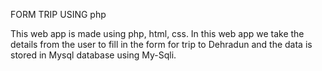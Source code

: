 FORM TRIP USING php

This web app is made using php, html, css. 
In this web app we take the details from the user to fill in the form for trip to Dehradun and the data is stored in Mysql database using My-Sqli.
